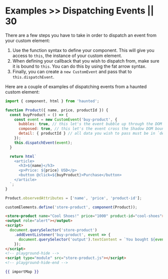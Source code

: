 # Examples >> Dispatching Events || 30

<style data-helmet>
  html { --playground-ide-height: 420px; }
</style>

There are a few steps you have to take in order to dispatch an event from your custom element:

1. Use the function syntax to define your component. This will give you access to `this`, the instance of your custom element.
2. When defining your callback that you wish to dispatch from, make sure it is bound to `this`. You can do this by using the fat arrow syntax.
3. Finally, you can create a `new CustomEvent` and pass that to `this.dispatchEvent`.

Here are a couple of examples of dispatching events from a haunted custom element:

```js playground events store-product.js
import { component, html } from 'haunted';

function Product({ name, price, productId }) {
  const buyProduct = () => {
    const event = new CustomEvent('buy-product', {
      bubbles: true, // this let's the event bubble up through the DOM
      composed: true, // this let's the event cross the Shadow DOM boundary
      detail: { productId } // all data you wish to pass must be in `detail`
    });
    this.dispatchEvent(event);
  }

  return html`
    <article>
      <h3>${name}</h3>
      <p>Price: ${price} USD</p>
      <button @click=${buyProduct}>Purchase</button>
    </article>
  `;
}

Product.observedAttributes = ['name', 'price', 'product-id'];

customElements.define('store-product', component(Product));
```

```html playground-file events index.html
<store-product name="Cool Shoes!" price="1000" product-id="cool-shoes"></store-product>
<output role="alert"></output>
<script>
  document.querySelector('store-product')
    .addEventListener('buy-product', event => {
      document.querySelector('output').textContent = `You bought ${event.detail.productId}`;
    });
</script>
<!-- playground-hide -->
<script type="module" src="store-product.js"></script>
<!-- playground-hide-end -->
```

```handlebars playground-import-map events
{{ importMap }}
```
